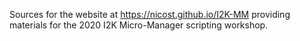 Sources for the website at https://nicost.github.io/I2K-MM providing materials for the 2020 I2K Micro-Manager scripting workshop.


